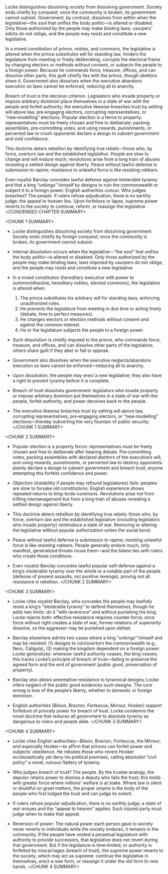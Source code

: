 <CONDENSED CHAPTER SUMMARY>
Locke distinguishes dissolving society from dissolving government. Society ends chiefly by conquest; once the community is broken, its government cannot subsist. Government, by contrast, dissolves from within when the legislative—the soul that unifies the body politic—is altered or disabled. Only those authorized by the people may make binding laws; usurpers’ edicts do not oblige, and the people may resist and constitute a new legislative.

In a mixed constitution of prince, nobles, and commons, the legislative is altered when the prince substitutes will for standing law, hinders the legislature from meeting or freely deliberating, corrupts the electoral frame by changing electors or methods without consent, or subjects the people to a foreign power. Because he commands force, treasure, offices, and can dissolve other parts, this guilt chiefly lies with the prince, though abettors share it. Government also dissolves when the executive abandons execution so laws cannot be enforced, reducing all to anarchy.

Breach of trust is the decisive criterion. Legislators who invade property or impose arbitrary dominion place themselves in a state of war with the people and forfeit authority; the executive likewise breaches trust by setting will above law, pre‑engaging electors, corrupting representatives, or “new‑modelling” elections. Popular election is a fence to property: representatives must be freely chosen and free to deliberate; packing assemblies, pre‑committing votes, and using rewards, punishments, or perverted law to crush opponents declare a design to subvert government and void confidence.

This doctrine deters rebellion by identifying true rebels—those who, by force, overturn law and the established legislative. People are slow to change and will endure much; revolutions arise from a long train of abuses revealing a settled design against liberty. Peace without lawful defense is submission to rapine; resistance to unlawful force is like resisting robbers.

Even royalist Barclay concedes lawful defense against intolerable tyranny and that a king “unkings” himself by designs to ruin the commonwealth or subject it to a foreign power. English authorities concur. Who judges breaches? The people. If rulers refuse adjudication, there is no earthly judge: the appeal to heaven lies. Upon forfeiture or lapse, supreme power reverts to the society to continue, reform, or reassign the legislative.
</CONDENSED CHAPTER SUMMARY>

<CHUNK 1 SUMMARY>
- Locke distinguishes dissolving society from dissolving government. Society ends chiefly by foreign conquest; once the community is broken, its government cannot subsist.

- Internal dissolution occurs when the legislative—“the soul” that unifies the body politic—is altered or disabled. Only those authorized by the people may make binding laws; laws imposed by usurpers do not oblige, and the people may resist and constitute a new legislative.

- In a mixed constitution (hereditary executive with power to summon/dissolve, hereditary nobles, elected commons), the legislative is altered when:
  1) The prince substitutes his arbitrary will for standing laws, enforcing unauthorized rules.
  2) He prevents the legislature from meeting in due time or acting freely (debate, time to perfect measures).
  3) He changes electors or election methods without consent and against the common interest.
  4) He or the legislature subjects the people to a foreign power.

- Such dissolution is chiefly imputed to the prince, who commands force, treasure, and offices, and can dissolve other parts of the legislative; others share guilt if they abet or fail to oppose.

- Government also dissolves when the executive neglects/abandons execution so laws cannot be enforced—reducing all to anarchy.

- Upon dissolution, the people may erect a new legislative; they also have a right to prevent tyranny before it is complete.

- Breach of trust dissolves government: legislators who invade property or impose arbitrary dominion put themselves in a state of war with the people, forfeit authority, and power devolves back to the people.

- The executive likewise breaches trust by setting will above law, corrupting representatives, pre‑engaging electors, or “new‑modelling” elections—thereby subverting the very fountain of public security.
</CHUNK 1 SUMMARY>

<CHUNK 2 SUMMARY>
- Popular election is a property fence: representatives must be freely chosen and free to deliberate after hearing debate. Pre‑committing votes, packing assemblies with declared abettors of the executive’s will, and using rewards, punishments, or perverted law to destroy opponents plainly declare a design to subvert government and breach trust; anyone attempting this forfeits confidence and power.

- Objection (instability if people may refound legislatures) fails: peoples are slow to forsake old constitutions; English experience shows repeated returns to king–lords–commons. Revolutions arise not from trifling mismanagement but from a long train of abuses revealing a settled design against liberty.

- This doctrine deters rebellion by identifying true rebels: those who, by force, overturn law and the established legislative (including legislators who invade property) reintroduce a state of war. Removing or altering the legislative without popular authorization unties the social bond.

- Peace without lawful defense is submission to rapine; resisting unlawful force is like resisting robbers. People generally endure much; only manifest, generalized threats rouse them—and the blame lies with rulers who create those conditions.

- Even royalist Barclay concedes lawful popular self‑defense against a king’s intolerable tyranny over the whole or a notable part of the people (defense of present assaults, not punitive revenge), proving not all resistance is rebellion.
</CHUNK 2 SUMMARY>

<CHUNK 3 SUMMARY>
- Locke cites royalist Barclay, who concedes the people may lawfully resist a king’s “intolerable tyranny” to defend themselves, though he adds two limits: do it “with reverence” and without punishing the king. Locke rejects both: effective resistance requires counter‑force; once force without right creates a state of war, former relations of superiority dissolve, so the aggressor may be punished upon defeat.

- Barclay elsewhere admits two cases where a king “unkings” himself and may be resisted: (1) designs to ruin/overturn the commonwealth (e.g., Nero, Caligula), (2) making the kingdom dependent on a foreign power. Locke generalizes: wherever lawful authority ceases, the king ceases; this tracks Locke’s principle of breach of trust—failing to preserve the agreed form and the end of government (public good, preservation of property).

- Barclay also allows preemptive resistance to tyrannical designs; Locke infers neglect of the public good evidences such designs. The core wrong is loss of the people’s liberty, whether to domestic or foreign dominion.

- English authorities (Bilson, Bracton, Fortescue, Mirrour, Hooker) support forfeiture of princely power for breach of trust. Locke condemns the novel doctrine that reduces all government to absolute tyranny as dangerous to rulers and people alike.
</CHUNK 3 SUMMARY>

<CHUNK 4 SUMMARY>
- Locke cites English authorities—Bilson, Bracton, Fortescue, the Mirrour, and especially Hooker—to affirm that princes can forfeit power and subjects’ obedience. He rebukes those who revere Hooker ecclesiastically yet deny his political premises, calling absolutist “civil policy” a novel, ruinous flattery of tyranny.

- Who judges breach of trust? The people. By the trustee analogy, the deputor retains power to dismiss a deputy who fails the trust; this holds with greater force where millions’ welfare is at stake. Where law is silent or doubtful on great matters, the proper umpire is the body of the people who first lodged the trust and can judge its extent.

- If rulers refuse popular adjudication, there is no earthly judge; a state of war ensues and the “appeal to heaven” applies. Each injured party must judge when to make that appeal.

- Reversion of power: The natural power each person gave to society never reverts to individuals while the society endures; it remains in the community. If the people have vested a perpetual legislature with authority to provide successors, that legislative does not revert during that government. But if the legislature is time‑limited, or authority is forfeited by miscarriages (breach of trust), the supreme power reverts to the society, which may act as supreme: continue the legislative in themselves, erect a new form, or reassign it under the old form to new hands.
</CHUNK 4 SUMMARY>